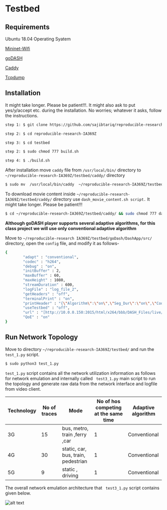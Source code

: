 # Testbed

## Requirements



Ubuntu 18.04 Operating Syatem

[Mininet-Wifi](https://github.com/intrig-unicamp/mininet-wifi)

[goDASH](https://github.com/uccmisl/goDASH)

[Caddy](https://caddyserver.com/)

[Tcpdump](https://www.tcpdump.org/)



## Installation
It might take longer. Please be patient!!!. It might also ask to put yes/y/accept etc. during the installation. No worries; whatever it asks, follow the instructions.  

```bash
step 1: $ git clone https://github.com/sajibtariq/reproducible-research-IA369Z.git

step 2: $ cd reproducible-research-IA369Z

step 3: $ cd testbed

step 2: $ sudo chmod 777 build.sh

step 4: $ ./build.sh
```
After installation move ```caddy``` file from  ```/usr/local/bin/``` directory to ```~/reproducible-research-IA369Z/testbed/caddy/```  directory

```bash
$ sudo mv  /usr/local/bin/caddy  ~/reproducible-research-IA369Z/testbed/caddy/
```
To download movie content inside ```~/reproducible-research-IA369Z/testbed/caddy/```  directory use ```dash_movie_content.sh script.``` It might take longer. Please be patient!!!

```bash
$ cd ~/reproducible-research-IA369Z/testbed/caddy/ && sudo chmod 777 dash_movie_content.sh && ./dash_movie_content.sh
```
**Although goDASH player supports several adaptive algorithms, for this class project we will use only conventional adaptive algorithm**

Move to ```~/reproducible-research IA369Z/testbed/goDash/DashApp/src/``` directory, open the ```config``` file, and modify it as follows-
```bash
{
        "adapt" : "conventional",
        "codec" : "h264",
        "debug" : "on",
        "initBuffer" : 2,
        "maxBuffer" : 60,
        "maxHeight" : 1080,
        "streamDuration" : 600,
        "logFile" : "log_file_2",
        "getHeaders" : "off",
        "terminalPrint" : "on",
        "printHeader" : "{\"Algorithm\":\"on\",\"Seg_Dur\":\"on\",\"Codec\":\"off\",\"Width\":\"on\",\"Height\":\"on\",\"FPS\":\"off\",\"Play_Pos\":\"on\",\"RTT\":\"on\",\"Seg_Repl\":\"off\",\"Protocol\":\"off\",\"P.1203\":\"on\",\"Clae\":\"off\",\"Duanmu\":\"off\",\"Yin\":\"off\",\"Yu\":\"off\"}",
        "useTestbed" : "off",
        "url" : "[http://10.0.0.150:2015/html/x264/bbb/DASH_Files/live/bbb_enc_x264_dash.mpd]",
        "QoE" : "on"
}
```
## Run Network Topology

Move to directory ```~/reproducible-research-IA369Z/testbed/``` and run the ```test_1.py``` script.

```bash
$ sudo python3 test_1.py
```
 ```test_1.py``` script contains all the network utilization information as follows for network emulation and internally called ``` test3_1.py``` main script to run the topology and generate raw data from the network interface and logfile from video client.

Technology    | No of traces | Mode                              | No of hos competing at the same time | Adaptive algorithm
------------- | ------------ | --------------------------------- | ---------------------------------- | ------------------
3G            | 15           |bus, metro, train ,ferry ,car      |    1                               | Conventional
4G            | 30           |static, car, bus, train, pedestrian|    1                               | Conventional
5G            | 9            |static , driving                   |    1                               | Conventional

The overall network emulation architecture that ``` test3_1.py``` script contains given below. 

![alt text](https://github.com/sajibtariq/reproducible-research-IA369Z/blob/master/figures/network%20scenario-Page-2.jpg?raw=true)



